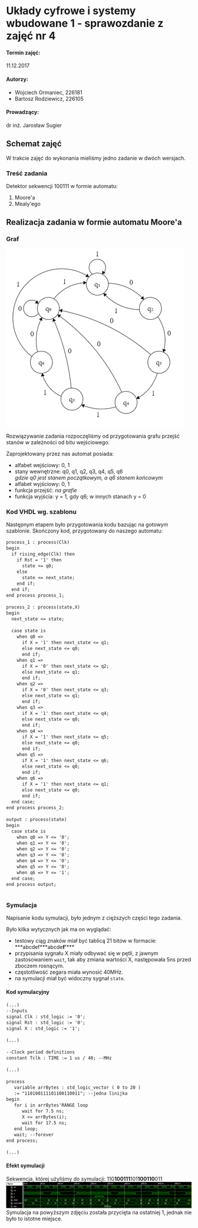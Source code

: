 # Układy cyfrowe i systemy wbudowane 1 - sprawozdanie z zajęć nr 4

#### Termin zajęć:
11.12.2017

#### Autorzy:
* Wojciech Ormaniec, 226181
* Bartosz Rodziewicz, 226105

#### Prowadzący:
dr inż. Jarosław Sugier

## Schemat zajęć
W trakcie zajęć do wykonania mieliśmy jedno zadanie w dwóch wersjach.

### Treść zadania
Detektor sekwencji 100111 w formie automatu:
1. Moore'a
2. Mealy'ego

## Realizacja zadania w formie automatu Moore'a
### Graf

![Graf dla formy Moore'a](graf_moore.png)

Rozwiązywanie zadania rozpoczęliśmy od przygotowania grafu przejść stanów w zależności od bitu wejściowego.

Zaprojektowany przez nas automat posiada:
* alfabet wejściowy: 0, 1
* stany wewnętrzne: q0, q1, q2, q3, q4, q5, q6  
_gdzie q0 jest stanem początkowym, a q6 stanem końcowym_
* alfabet wyjściowy: 0, 1
* funkcja przejść: _na grafie_
* funkcja wyjścia: y = 1, gdy q6; w innych stanach y = 0

### Kod VHDL wg. szablonu
Następnym etapem było przygotowania kodu bazując na gotowym szablonie.
Skończony kod, przygotowany do naszego automatu:

```
process_1 : process(Clk)
begin
  if rising_edge(Clk) then
    if Rst = '1' then
      state <= q0;
    else
      state <= next_state;
    end if;
  end if;
end process process_1;

process_2 : process(state,X)
begin
  next_state <= state;

  case state is
    when q0 =>
      if X = '1' then next_state <= q1;
      else next_state <= q0;
      end if;
    when q1 =>
      if X = '0' then next_state <= q2;
      else next_state <= q1;
      end if;
    when q2 =>
      if X = '0' then next_state <= q3;
      else next_state <= q1;
      end if;
    when q3 =>
      if X = '1' then next_state <= q4;
      else next_state <= q0;
      end if;
    when q4 =>
      if X = '1' then next_state <= q5;
      else next_state <= q0;
      end if;
    when q5 =>
      if X = '1' then next_state <= q6;
      else next_state <= q0;
      end if;
    when q6 =>
      if X = '1' then next_state <= q1;
      else next_state <= q0;
      end if;
  end case;
end process process_2;

output : process(state)
begin
  case state is
    when q0 => Y <= '0';
    when q1 => Y <= '0';
    when q2 => Y <= '0';
    when q3 => Y <= '0';
    when q4 => Y <= '0';
    when q5 => Y <= '0';
    when q6 => Y <= '1';
  end case;
end process output;


```

### Symulacja
Napisanie kodu symulacji, było jednym z cięższych części tego zadania.

Było kilka wytycznych jak ma on wyglądać:
* testowy ciąg znaków miał być tablicą 21 bitów w formacie: \*\*\*abcdef\*\*\*abcde**f'**\*\*\*
* przypisania sygnału X miały odbywać się w pętli, z jawnym zastosowaniem `wait`, tak aby zmiana wartości X, następowała 5ns przed zboczem rosnącym.
* częstotliwość zegara miała wynosić 40MHz.
* na symulacji miał być widoczny sygnał `state`.
#### Kod symulacyjny

```
(...)
--Inputs
signal Clk : std_logic := '0';
signal Rst : std_logic := '0';
signal X : std_logic := '1';

(...)

--Clock period definitions
constant Tclk : TIME := 1 us / 40; --MHz

(...)

process
   variable arrBytes : std_logic_vector ( 0 to 20 )
   := "110100111101100110011"; --jedna linijka
begin
   for i in arrBytes'RANGE loop
      wait for 7.5 ns;
      X <= arrBytes(i);
      wait for 17.5 ns;
   end loop;
   wait; --forever
end process;

(...)
```

#### Efekt symulacji
Sekwencja, której użyliśmy do symulacji: 110**100111**101**100110**011
![Symulacja automatu Moore'a](symulacja_moore.png)
Symulacja na powyższym zdjęciu została przycięta na ostatniej 1, jednak nie było to istotne miejsce.
